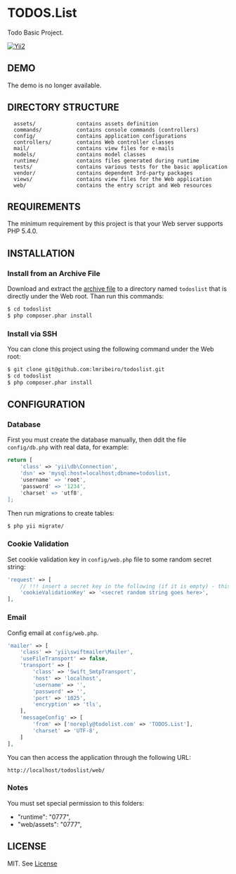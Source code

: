 TODOS.List
============================

Todo Basic Project.

[![Yii2](https://img.shields.io/badge/Powered_by-Yii_Framework-green.svg?style=flat)](http://www.yiiframework.com/)


DEMO
----

The demo is no longer available.


DIRECTORY STRUCTURE
-------------------

      assets/             contains assets definition
      commands/           contains console commands (controllers)
      config/             contains application configurations
      controllers/        contains Web controller classes
      mail/               contains view files for e-mails
      models/             contains model classes
      runtime/            contains files generated during runtime
      tests/              contains various tests for the basic application
      vendor/             contains dependent 3rd-party packages
      views/              contains view files for the Web application
      web/                contains the entry script and Web resources



REQUIREMENTS
------------

The minimum requirement by this project is that your Web server supports PHP 5.4.0.


INSTALLATION
------------

### Install from an Archive File

Download and extract the [archive file](https://github.com/lmribeiro/todoslist/archive/master.zip) to a directory named `todoslist` that is directly under the Web root.
Than run this commands:

```bash
$ cd todoslist
$ php composer.phar install
```

### Install via SSH

You can clone this project using the following command under the Web root:

```bash
$ git clone git@github.com:lmribeiro/todoslist.git
$ cd todoslist
$ php composer.phar install
```


CONFIGURATION
-------------

### Database

First you must create the database manually, then ddit the file `config/db.php` with real data, for example:

```php
return [
    'class' => 'yii\db\Connection',
    'dsn' => 'mysql:host=localhost;dbname=todoslist,
    'username' => 'root',
    'password' => '1234',
    'charset' => 'utf8',
];
```

Then run migrations to create tables:

```bash
$ php yii migrate/
```

### Cookie Validation

Set cookie validation key in `config/web.php` file to some random secret string:

```php
'request' => [
    // !!! insert a secret key in the following (if it is empty) - this is required by cookie validation
    'cookieValidationKey' => '<secret random string goes here>',
],
```

### Email

Config email at `config/web.php`.

```php
'mailer' => [
    'class' => 'yii\swiftmailer\Mailer',
    'useFileTransport' => false,
    'transport' => [
        'class' => 'Swift_SmtpTransport',
        'host' => 'localhost',
        'username' => '',
        'password' => '',
        'port' => '1025',
        'encryption' => 'tls',
    ],
    'messageConfig' => [
        'from' => ['noreply@todolist.com' => 'TODOS.List'],
        'charset' => 'UTF-8',
    ]
],
```

You can then access the application through the following URL:

~~~
http://localhost/todoslist/web/
~~~

### Notes

You must set special permission to this folders:
- "runtime": "0777",
- "web/assets": "0777",


LICENSE
-------------
MIT. See [License](https://github.com/lmribeiro/todoslist/blob/master/LICENSE)
